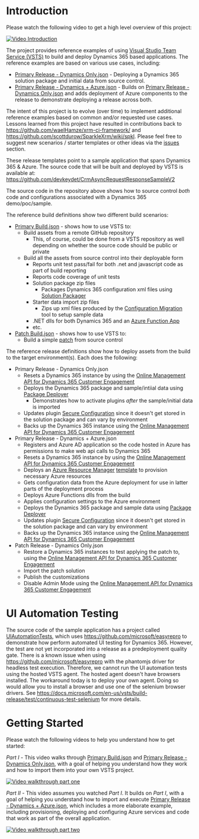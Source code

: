 
# Introduction
Please watch the following video to get a high level overview of this project:

[![Video Introduction](https://img.youtube.com/vi/AorM792M8nY/0.jpg)](https://www.youtube.com/watch?v=AorM792M8nY)

The project provides reference examples of using [Visual Studio Team Service (VSTS)](https://www.visualstudio.com/team-services/) to build and deploy Dynamics 365 based applications.  The reference examples are based on various use cases, including:

* [Primary Release - Dynamics Only.json](https://github.com/devkeydet/dyn365-ce-devops/blob/master/Primary%20Release%20-%20Dynamics%20Only.json) - Deploying a Dynamics 365 solution package and initial data from source control.
* [Primary Release - Dynamics + Azure.json](https://github.com/devkeydet/dyn365-ce-devops/blob/master/Primary%20Release%20-%20Dynamics%20%2B%20Azure.json) - Builds on [Primary Release - Dynamics Only.json](https://github.com/devkeydet/dyn365-ce-devops/blob/master/Primary%20Release%20-%20Dynamics%20Only.json) and adds deployment of Azure components to the release to demonstrate deploying a release across both.

The intent of this project is to evolve (over time) to implement additional reference examples based on common and/or requested use cases.  Lessons learned from this project have resulted in contributions back to https://github.com/waelHamze/xrm-ci-framework/ and https://github.com/scottdurow/SparkleXrm/wiki/spkl.  Please feel free to suggest new scenarios / starter templates or other ideas via the [issues](https://github.com/devkeydet/dyn365-ce-devops/issues) section.  

These release templates point to a sample application that spans Dynamics 365 & Azure.  The source code that will be built and deployed by VSTS is available at:
https://github.com/devkeydet/CrmAsyncRequestResponseSampleV2

The source code in the repository above shows how to source control *both* code and configurations associated with a Dynamics 365 demo/poc/sample.

The reference build definitions show two different build scenarios:

* [Primary Build.json](https://github.com/devkeydet/dyn365-ce-devops/blob/master/Primary%20Build.json) - shows how to use VSTS to:
    * Build assets from a remote GitHub repository
        * This, of course, could be done from a VSTS repository as well depending on whether the source code should be public or private
    * Build all the assets from source control into their deployable form
        * Reports unit test pass/fail for both .net and javascript code as part of build reporting
        * Reports code coverage of unit tests 
        * Solution package zip files
            * Packages Dynamics 365 configuration xml files using [Solution Packager](https://msdn.microsoft.com/en-us/library/jj602987.aspx)
        * Starter data import zip files 
            * Zips up xml files produced by the [Configuration Migration](https://technet.microsoft.com/library/dn647421.aspx) tool to setup sample data
        * .NET dlls for both Dynamics 365 and an [Azure Function App](https://azure.microsoft.com/en-us/services/functions/)
        * etc.
* [Patch Build.json](https://github.com/devkeydet/dyn365-ce-devops/blob/master/Patch%20Build.json) - shows how to use VSTS to:
    * Build a simple [patch](https://docs.microsoft.com/en-us/dynamics365/customer-engagement/developer/create-patches-simplify-solution-updates) from source control

The reference release definitions show how to deploy assets from the build to the target environment(s).  Each does the following:
* Primary Release - Dynamics Only.json
    * Resets a Dynamics 365 instance by using the [Online Management API for Dynamics 365 Customer Engagement](https://docs.microsoft.com/en-us/dynamics365/customer-engagement/developer/online-management-api)
    * Deploys the Dynamics 365 package and sample/intiial data using [Package Deployer](https://msdn.microsoft.com/en-us/library/dn688182.aspx)
        * Demonstrates how to activate plugins *after* the sample/initial data is imported
    * Updates plugin [Secure Configuration](https://us.hitachi-solutions.com/blog/use-secure-vs-unsecure-configuration-plugins/) since it doesn't get stored in the solution package and can vary by environment
    * Backs up the Dynamics 365 instance using the  [Online Management API for Dynamics 365 Customer Engagement](https://docs.microsoft.com/en-us/dynamics365/customer-engagement/developer/online-management-api)
* Primary Release - Dynamics + Azure.json
    * Registers and Azure AD application so the code hosted in Azure has permissions to make web api calls to Dynamics 365
    * Resets a Dynamics 365 instance by using the [Online Management API for Dynamics 365 Customer Engagement](https://docs.microsoft.com/en-us/dynamics365/customer-engagement/developer/online-management-api)
    * Deploys an [Azure Resource Manager](https://docs.microsoft.com/en-us/azure/azure-resource-manager/resource-group-overview) [template](https://docs.microsoft.com/en-us/azure/azure-resource-manager/resource-group-overview#template-deployment) to provision necessary Azure resources
    * Gets configuration data from the Azure deployment for use in latter parts of the deployment process
    * Deploys Azure Functions dlls from the build
    * Applies configuration settings to the Azure environment
    * Deploys the Dynamics 365 package and sample data using [Package Deployer](https://msdn.microsoft.com/en-us/library/dn688182.aspx)
    * Updates plugin [Secure Configuration](https://us.hitachi-solutions.com/blog/use-secure-vs-unsecure-configuration-plugins/) since it doesn't get stored in the solution package and can vary by environment
    * Backs up the Dynamics 365 instance using the [Online Management API for Dynamics 365 Customer Engagement](https://docs.microsoft.com/en-us/dynamics365/customer-engagement/developer/online-management-api)
* Patch Release - Dynamics Only.json
    * Restore a Dynamics 365 instances to test applying the patch to, using the [Online Management API for Dynamics 365 Customer Engagement](https://docs.microsoft.com/en-us/dynamics365/customer-engagement/developer/online-management-api)
    * Import the patch solution
    * Publish the customizations
    * Disable Admin Mode using the [Online Management API for Dynamics 365 Customer Engagement](https://docs.microsoft.com/en-us/dynamics365/customer-engagement/developer/online-management-api)

# UI Automation Testing
The source code of the sample application has a project called [UIAutomationTests](https://github.com/devkeydet/CrmAsyncRequestResponseSampleV2/tree/master/UIAutomationTests), which uses https://github.com/microsoft/easyrepro to demonstrate how perform automated UI testing for Dynamics 365.  However, the test are not yet incorporated into a release as a predeployment quality gate.  There is a known issue when using https://github.com/microsoft/easyrepro with the phantomjs driver for headless test execution.  Therefore, we cannot run the UI automation tests using the hosted VSTS agent.  The hosted agent doesn't have browsers installed.  The workaround today is to deploy your own agent.  Doing so would allow you to install a browser and use one of the selenium browser drivers.  See https://docs.microsoft.com/en-us/vsts/build-release/test/continuous-test-selenium for more details.

# Getting Started
Please watch the following videos to help you understand how to get started:

*Part I* - This video walks through [Primary Build.json](https://github.com/devkeydet/dyn365-ce-devops/blob/master/Primary%20Build.json) and [Primary Release - Dynamics Only.json](https://github.com/devkeydet/dyn365-ce-devops/blob/master/Primary%20Release%20-%20Dynamics%20Only.json), with a goal of helping you understand how they work and how to import them into your own VSTS project.

[![Video walkthrough part one](https://img.youtube.com/vi/O_q3cSWAUVI/0.jpg)](https://www.youtube.com/watch?v=O_q3cSWAUVI)

*Part II* - This video assumes you watched *Part I*.  It builds on *Part I*, with a goal of helping you understand how to import and execute [Primary Release - Dynamics + Azure.json](https://github.com/devkeydet/dyn365-ce-devops/blob/master/Primary%20Release%20-%20Dynamics%20%2B%20Azure.json), which includes a more elaborate example, including provisioning, deploying and configuring Azure services and code that work as part of the overall application.

[![Video walkthrough part two](https://img.youtube.com/vi/hlAEMr4xlCY/0.jpg)](https://www.youtube.com/watch?v=hlAEMr4xlCY)

